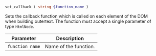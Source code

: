 ```php
set_callback ( string $function_name )
```

Sets the callback function which is called on each element of the DOM when building outertext.
The function must accept a single parameter of type `HtmlNode`.

| Parameter       | Description           |
|-----------------|-----------------------|
| `function_name` | Name of the function. |